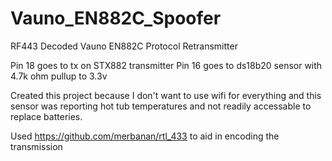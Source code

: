 # Vauno_EN882C_Spoofer
RF443 Decoded Vauno EN882C Protocol Retransmitter


Pin 18 goes to tx on STX882 transmitter
Pin 16 goes to ds18b20 sensor with 4.7k ohm pullup to 3.3v

Created this project because I don't want to use wifi for everything and this sensor was reporting hot tub temperatures and not readily accessable to replace batteries.

Used https://github.com/merbanan/rtl_433 to aid in encoding the transmission 
